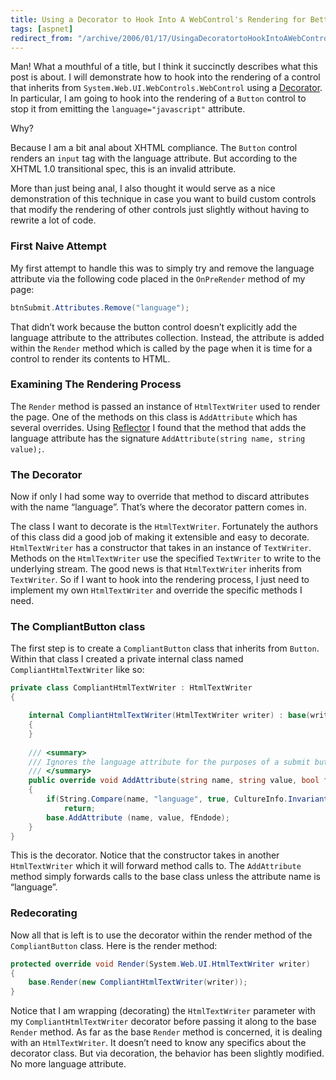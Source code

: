 ```yaml
---
title: Using a Decorator to Hook Into A WebControl's Rendering for Better XHTML Compliance
tags: [aspnet]
redirect_from: "/archive/2006/01/17/UsingaDecoratortoHookIntoAWebControlsRenderingforBetterXHTMLCompliance.aspx/"
---
```


Man! What a mouthful of a title, but I think it succinctly describes
what this post is about. I will demonstrate how to hook into the
rendering of a control that inherits from
`System.Web.UI.WebControls.WebControl` using a
[Decorator](http://www.dofactory.com/Patterns/PatternDecorator.aspx). In
particular, I am going to hook into the rendering of a `Button` control
to stop it from emitting the `language="javascript"` attribute.

Why?

Because I am a bit anal about XHTML compliance. The `Button` control
renders an `input` tag with the language attribute. But according to the
XHTML 1.0 transitional spec, this is an invalid attribute.

More than just being anal, I also thought it would serve as a nice
demonstration of this technique in case you want to build custom
controls that modify the rendering of other controls just slightly
without having to rewrite a lot of code.

### First Naive Attempt

My first attempt to handle this was to simply try and remove the
language attribute via the following code placed in the `OnPreRender`
method of my page:

```csharp
btnSubmit.Attributes.Remove("language");
```

That didn’t work because the button control doesn’t explicitly add the
language attribute to the attributes collection. Instead, the attribute
is added within the `Render` method which is called by the page when it
is time for a control to render its contents to HTML.

### Examining The Rendering Process

The `Render` method is passed an instance of `HtmlTextWriter` used to
render the page. One of the methods on this class is `AddAttribute`
which has several overrides. Using
[Reflector](http://www.aisto.com/roeder/dotnet/) I found that the method
that adds the language attribute has the signature
`AddAttribute(string name, string value);`.

### The Decorator

Now if only I had some way to override that method to discard attributes
with the name “language”. That’s where the decorator pattern comes in.

The class I want to decorate is the `HtmlTextWriter`. Fortunately the
authors of this class did a good job of making it extensible and easy to
decorate. `HtmlTextWriter` has a constructor that takes in an instance
of `TextWriter`. Methods on the `HtmlTextWriter` use the specified
`TextWriter` to write to the underlying stream. The good news is that
`HtmlTextWriter` inherits from `TextWriter`. So if I want to hook into
the rendering process, I just need to implement my own `HtmlTextWriter`
and override the specific methods I need.

### The CompliantButton class

The first step is to create a `CompliantButton` class that inherits from
`Button`. Within that class I created a private internal class named
`CompliantHtmlTextWriter` like so:

```csharp
private class CompliantHtmlTextWriter : HtmlTextWriter
{

    internal CompliantHtmlTextWriter(HtmlTextWriter writer) : base(writer)
    {
    }
 
    /// <summary>
    /// Ignores the language attribute for the purposes of a submit button.
    /// </summary>
    public override void AddAttribute(string name, string value, bool fEndode)
    {
        if(String.Compare(name, "language", true, CultureInfo.InvariantCulture) == 0)
            return;
        base.AddAttribute (name, value, fEndode);
    }
}
```

This is the decorator. Notice that the constructor takes in another
`HtmlTextWriter` which it will forward method calls to. The
`AddAttribute` method simply forwards calls to the base class unless the
attribute name is “language”.

### Redecorating

Now all that is left is to use the decorator within the render method of
the `CompliantButton` class. Here is the render method:

```csharp
protected override void Render(System.Web.UI.HtmlTextWriter writer)
{
    base.Render(new CompliantHtmlTextWriter(writer));
}
```

Notice that I am wrapping (decorating) the `HtmlTextWriter` parameter
with my `CompliantHtmlTextWriter` decorator before passing it along to
the base `Render` method. As far as the base `Render` method is
concerned, it is dealing with an `HtmlTextWriter`. It doesn’t need to
know any specifics about the decorator class. But via decoration, the
behavior has been slightly modified. No more language attribute.


